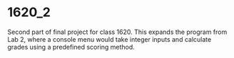 # 1620_2
Second part of final project for class 1620. This expands the program from Lab 2, where a console menu would take integer inputs and calculate grades using a predefined scoring method.
